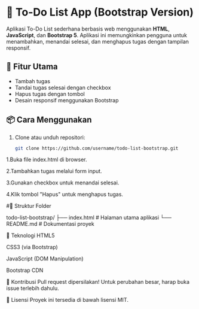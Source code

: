 # 📝 To-Do List App (Bootstrap Version)

Aplikasi To-Do List sederhana berbasis web menggunakan **HTML**, **JavaScript**, dan **Bootstrap 5**. Aplikasi ini memungkinkan pengguna untuk menambahkan, menandai selesai, dan menghapus tugas dengan tampilan responsif.

## 🚀 Fitur Utama

- Tambah tugas
- Tandai tugas selesai dengan checkbox
- Hapus tugas dengan tombol
- Desain responsif menggunakan Bootstrap

## 📦 Cara Menggunakan

1. Clone atau unduh repositori:
   ```bash
   git clone https://github.com/username/todo-list-bootstrap.git

1.Buka file index.html di browser.

2.Tambahkan tugas melalui form input.

3.Gunakan checkbox untuk menandai selesai.

4.Klik tombol "Hapus" untuk menghapus tugas.


#📁 Struktur Folder

todo-list-bootstrap/
├── index.html        # Halaman utama aplikasi
└── README.md         # Dokumentasi proyek

📄 Teknologi
HTML5

CSS3 (via Bootstrap)

JavaScript (DOM Manipulation)

Bootstrap CDN

🤝 Kontribusi
Pull request dipersilakan! Untuk perubahan besar, harap buka issue terlebih dahulu.

🔗 Lisensi
Proyek ini tersedia di bawah lisensi MIT.
